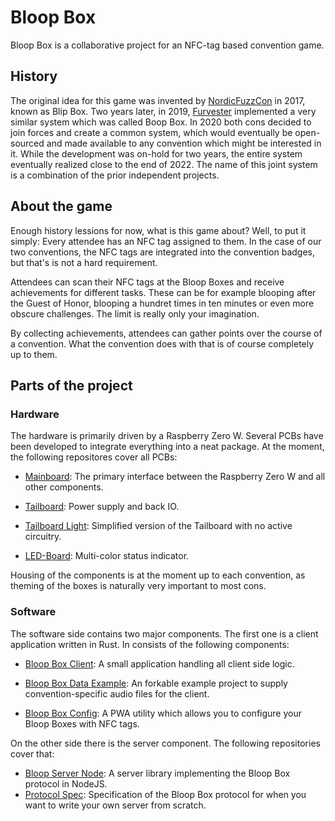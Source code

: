 # Bloop Box

Bloop Box is a collaborative project for an NFC-tag based convention game.

## History

The original idea for this game was invented by [NordicFuzzCon](https://nordicfuzzcon.org/) in 2017, known as Blip Box. Two years later, in 2019, [Furvester](https://furvester.org) implemented a very similar system which was called Boop Box. In 2020 both cons decided to join forces and create a common system, which would eventually be open-sourced and made available to any convention which might be interested in it. While the development was on-hold for two years, the entire system eventually realized close to the end of 2022. The name of this joint system is a combination of the prior independent projects.

## About the game

Enough history lessions for now, what is this game about? Well, to put it simply: Every attendee has an NFC tag assigned to them. In the case of our two conventions, the NFC tags are integrated into the convention badges, but that's is not a hard requirement.

Attendees can scan their NFC tags at the Bloop Boxes and receive achievements for different tasks. These can be for example blooping after the Guest of Honor, blooping a hundret times in ten minutes or even more obscure challenges. The limit is really only your imagination.

By collecting achievements, attendees can gather points over the course of a convention. What the convention does with that is of course completely up to them.

## Parts of the project

### Hardware

The hardware is primarily driven by a Raspberry Zero W. Several PCBs have been developed to integrate everything into a neat package. At the moment, the following repositores cover all PCBs:

- [Mainboard](https://github.com/bloop-box/bloop-box-mainboard):
  The primary interface between the Raspberry Zero W and all other components.

- [Tailboard](https://github.com/bloop-box/bloop-box-tailboard):
  Power supply and back IO.
  
- [Tailboard Light](https://github.com/bloop-box/bloop-box-tailboard-light):
  Simplified version of the Tailboard with no active circuitry.

- [LED-Board](https://github.com/bloop-box/bloop-box-led-board):
  Multi-color status indicator.

Housing of the components is at the moment up to each convention, as theming of the boxes is naturally very important to most cons.

### Software

The software side contains two major components. The first one is a client application written in Rust. In consists of the following components:

- [Bloop Box Client](https://github.com/bloop-box/bloop-box-client):
  A small application handling all client side logic.

- [Bloop Box Data Example](https://github.com/bloop-box/bloop-box-data-example):
  An forkable example project to supply convention-specific audio files for the client.

- [Bloop Box Config](https://github.com/bloop-box/bloop-box-config):
  A PWA utility which allows you to configure your Bloop Boxes with NFC tags.

On the other side there is the server component. The following repositories cover that:

- [Bloop Server Node](https://github.com/bloop-box/bloop-box-client):
  A server library implementing the Bloop Box protocol in NodeJS.
- [Protocol Spec](https://github.com/bloop-box/protocol-spec):
  Specification of the Bloop Box protocol for when you want to write your own server from scratch.

